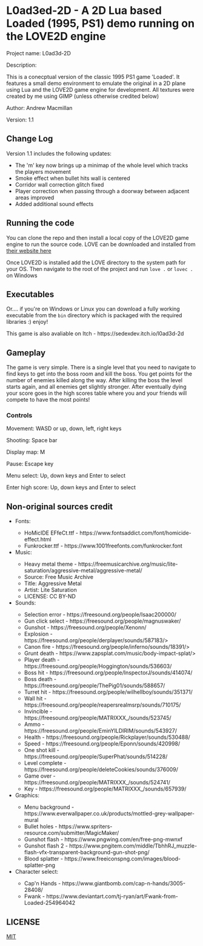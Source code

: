 <h1>L0ad3ed-2D - A 2D Lua based Loaded (1995, PS1) demo running on the LOVE2D engine</h1>

<p>Project name: L0ad3d-2D</p>
<p>Description:</p> 
<p>This is a conecptual version of the classic 1995
PS1 game 'Loaded'. It features a small demo environment
to emulate the original in a 2D plane using Lua and
the LOVE2D game engine for development. All textures
were created by me using GIMP (unless otherwise credited
below)</p>

<p>Author: Andrew Macmillan</p>
<p>Version: 1.1</p>

<h2>Change Log</h2>

<p>Version 1.1 includes the following updates:</p>

<ul>
    <li>The 'm' key now brings up a minimap of the whole level which tracks the players movement</li>
    <li>Smoke effect when bullet hits wall is centered</li>
    <li>Corridor wall correction glitch fixed</li>
    <li>Player correction when passing through a doorway between adjacent areas improved</li>
    <li>Added additional sound effects</li>
</ul>

<h2>Running the code</h2>

<p>You can clone the repo and then install a local copy of the LOVE2D game engine to run
the source code. LOVE can be downloaded and installed from <a href="https://www.love2d.org/">their 
website here</a></p>

<p>Once LOVE2D is installed add the LOVE directory to the system path for your OS. Then 
navigate to the root of the project and run <code>love .</code> or <code>lovec .</code> 
on Windows</p>

<h2>Executables</h2>

<p>Or.... if you're on Windows or Linux you can download a fully working executable from the 
<code>bin</code> directory which is packaged with the required libraries :) enjoy!</p>

<p>This game is also avaliable on Itch - https://sedexdev.itch.io/l0ad3d-2d</p>

<h2>Gameplay</h2>

<p>The game is very simple. There is a single level that you need to navigate to find keys
to get into the boss room and kill the boss. You get points for the number of enemies killed
along the way. After killing the boss the level starts again, and all enemies get slightly
stronger. After eventually dying your score goes in the high scores table where you and
your friends will compete to have the most points!</p>

<h3>Controls</h3>

<p>Movement: WASD or up, down, left, right keys</p>
<p>Shooting: Space bar</p>
<p>Display map: M</p>
<p>Pause: Escape key</p>
<p>Menu select: Up, down keys and Enter to select</p>
<p>Enter high score: Up, down keys and Enter to select</p>

<h2>Non-original sources credit</h2>

<ul>
    <li>Fonts:</li>
        <ul>
            <li>HoMicIDE EFfeCt.ttf - https://www.fontsaddict.com/font/homicide-effect.html</li>
            <li>Funkrocker.ttf      - https://www.1001freefonts.com/funkrocker.font</li>
        </ul>
    <li>Music:</li>
        <ul>
            <li>Heavy metal theme   - https://freemusicarchive.org/music/lite-saturation/aggressive-metal/aggressive-metal/</li>
            <li>Source: Free Music Archive</li>
            <li>Title: Aggressive Metal</li>
            <li>Artist: Lite Saturation</li>
            <li>LICENSE: CC BY-ND</li>
        </ul>
    <li>Sounds:</li>
        <ul>
            <li>Selection error     - https://freesound.org/people/Isaac200000/</li>
            <li>Gun click select    - https://freesound.org/people/magnuswaker/</li>
            <li>Gunshot             - https://freesound.org/people/Xenonn/</li>
            <li>Explosion           - https://freesound.org/people/derplayer/sounds/587183/></li>
            <li>Canon fire          - https://freesound.org/people/inferno/sounds/18391/></li>
            <li>Grunt death         - https://www.zapsplat.com/music/body-impact-splat/></li>
            <li>Player death        - https://freesound.org/people/Hoggington/sounds/536603/</li>
            <li>Boss hit            - https://freesound.org/people/InspectorJ/sounds/414074/</li>
            <li>Boss death          - https://freesound.org/people/ThePig01/sounds/588657/</li>
            <li>Turret hit          - https://freesound.org/people/wilhellboy/sounds/351371/</li>
            <li>Wall hit            - https://freesound.org/people/reapersrealmsrp/sounds/710175/</li>
            <li>Invincible          - https://freesound.org/people/MATRIXXX_/sounds/523745/</li>
            <li>Ammo                - https://freesound.org/people/EminYILDIRIM/sounds/543927/</li>
            <li>Health              - https://freesound.org/people/Rickplayer/sounds/530488/</li>
            <li>Speed               - https://freesound.org/people/Eponn/sounds/420998/</li>
            <li>One shot kill       - https://freesound.org/people/SuperPhat/sounds/514228/</li>
            <li>Level complete      - https://freesound.org/people/deleteCookies/sounds/376009/</li>
            <li>Game over           - https://freesound.org/people/MATRIXXX_/sounds/524741/</li>
            <li>Key                 - https://freesound.org/people/MATRIXXX_/sounds/657939/</li>
        </ul>
    <li>Graphics:</li>
        <ul>
            <li>Menu background     - https://www.everwallpaper.co.uk/products/mottled-grey-wallpaper-mural</li>
            <li>Bullet holes        - https://www.spriters-resource.com/submitter/MagicMaker/</li>
            <li>Gunshot flash       - https://www.pngwing.com/en/free-png-mwnxf</li>
            <li>Gunshot flash 2     - https://www.pngitem.com/middle/TbhhRJ_muzzle-flash-vfx-transparent-background-gun-shot-png/
            <li>Blood splatter      - https://www.freeiconspng.com/images/blood-splatter-png</li>
        </ul>
    <li>Character select:</li>
        <ul>
            <li>Cap'n Hands         - https://www.giantbomb.com/cap-n-hands/3005-28408/</li>
            <li>Fwank               - https://www.deviantart.com/tj-ryan/art/Fwank-from-Loaded-254964042</il>
        </ul>
</ul>

<h2>LICENSE</h2>

<a href="https://github.com/sedexdev/l0ad3d-2d/blob/main/LICENSE">MIT<a>